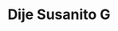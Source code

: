 ---
title: Dije Susanito G
date: 
draft: false

# descripcion
description : Dije de plata y cristal. Se puede armar el conjunto con la cadena y los aros haciendo juego

materials: Plata 925

color: Plateado y cristal

dimensions: 0,8cm diam

code: 02-19-0416

type: "Dijes"

categories: []

# Images
# first image will be shown in the product page
images:
  # - image: "images/path_to_image"
  # La ubicacion de las imagenes es imagenes/Dijes/Dijes.Cristal/02-19-0416-dije-susanito-g
  - image: "./images/dijes/cristal/02-19-0416-dije-susanito-grande_a.JPG"
  - image: "./images/dijes/cristal/02-19-0416-dije-susanito-grande_b.JPG"
  - image: "./images/dijes/cristal/02-19-0416-dije-susanito-grande_c.JPG"
---